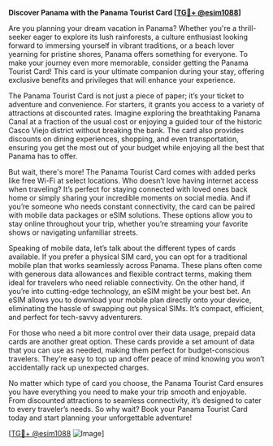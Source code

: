 **Discover Panama with the Panama Tourist Card [[TG💪+ @esim1088](https://t.me/s/esim1088)]**

Are you planning your dream vacation in Panama? Whether you're a thrill-seeker eager to explore its lush rainforests, a culture enthusiast looking forward to immersing yourself in vibrant traditions, or a beach lover yearning for pristine shores, Panama offers something for everyone. To make your journey even more memorable, consider getting the Panama Tourist Card! This card is your ultimate companion during your stay, offering exclusive benefits and privileges that will enhance your experience.

The Panama Tourist Card is not just a piece of paper; it’s your ticket to adventure and convenience. For starters, it grants you access to a variety of attractions at discounted rates. Imagine exploring the breathtaking Panama Canal at a fraction of the usual cost or enjoying a guided tour of the historic Casco Viejo district without breaking the bank. The card also provides discounts on dining experiences, shopping, and even transportation, ensuring you get the most out of your budget while enjoying all the best that Panama has to offer.

But wait, there's more! The Panama Tourist Card comes with added perks like free Wi-Fi at select locations. Who doesn’t love having internet access when traveling? It’s perfect for staying connected with loved ones back home or simply sharing your incredible moments on social media. And if you’re someone who needs constant connectivity, the card can be paired with mobile data packages or eSIM solutions. These options allow you to stay online throughout your trip, whether you’re streaming your favorite shows or navigating unfamiliar streets.

Speaking of mobile data, let’s talk about the different types of cards available. If you prefer a physical SIM card, you can opt for a traditional mobile plan that works seamlessly across Panama. These plans often come with generous data allowances and flexible contract terms, making them ideal for travelers who need reliable connectivity. On the other hand, if you’re into cutting-edge technology, an eSIM might be your best bet. An eSIM allows you to download your mobile plan directly onto your device, eliminating the hassle of swapping out physical SIMs. It’s compact, efficient, and perfect for tech-savvy adventurers.

For those who need a bit more control over their data usage, prepaid data cards are another great option. These cards provide a set amount of data that you can use as needed, making them perfect for budget-conscious travelers. They’re easy to top up and offer peace of mind knowing you won’t accidentally rack up unexpected charges.

No matter which type of card you choose, the Panama Tourist Card ensures you have everything you need to make your trip smooth and enjoyable. From discounted attractions to seamless connectivity, it’s designed to cater to every traveler’s needs. So why wait? Book your Panama Tourist Card today and start planning your unforgettable adventure!

[[TG💪+ @esim1088](https://t.me/s/esim1088) ![Image](https://i.postimg.cc/Y0z9fWf4/image.png)]